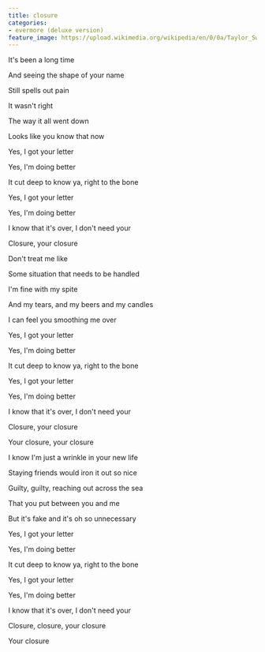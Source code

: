 ```yaml
---
title: ​closure
categories:
- evermore (deluxe version)
feature_image: https://upload.wikimedia.org/wikipedia/en/0/0a/Taylor_Swift_-_Evermore.png
--- 
```

It's been a long time

And seeing the shape of your name

Still spells out pain

It wasn't right

The way it all went down

Looks like you know that now

Yes, I got your letter

Yes, I'm doing better

It cut deep to know ya, right to the bone

Yes, I got your letter

Yes, I'm doing better

I know that it's over, I don't need your

Closure, your closure

Don't treat me like

Some situation that needs to be handled

I'm fine with my spite

And my tears, and my beers and my candles

I can feel you smoothing me over

Yes, I got your letter

Yes, I'm doing bettеr

It cut deep to know ya, right to the bone

Yes, I got your lеtter

Yes, I'm doing better

I know that it's over, I don't need your

Closure, your closure

Your closure, your closure

I know I'm just a wrinkle in your new life

Staying friends would iron it out so nice

Guilty, guilty, reaching out across the sea

That you put between you and me

But it's fake and it's oh so unnecessary

Yes, I got your letter

Yes, I'm doing better

It cut deep to know ya, right to the bone

Yes, I got your letter

Yes, I'm doing better

I know that it's over, I don't need your

Closure, closure, your closure

Your closure